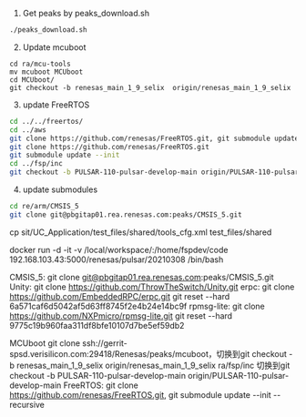 1. Get peaks by peaks_download.sh
```bash
./peaks_download.sh
```
2. Update mcuboot
```shell
cd ra/mcu-tools
mv mcuboot MCUboot
cd MCUboot/
git checkout -b renesas_main_1_9_selix  origin/renesas_main_1_9_selix
```
3. update FreeRTOS
```bash
cd ../../freertos/
cd ../aws
git clone https://github.com/renesas/FreeRTOS.git, git submodule update --init
git clone https://github.com/renesas/FreeRTOS.git
git submodule update --init
cd ../fsp/inc
git checkout -b PULSAR-110-pulsar-develop-main origin/PULSAR-110-pulsar-develop-main
```
4. update submodules
```bash
cd re/arm/CMSIS_5
git clone git@pbgitap01.rea.renesas.com:peaks/CMSIS_5.git
```
cp sit/UC_Application/test_files/shared/tools_cfg.xml test_files/shared




docker run -d -it -v /local/workspace/:/home/fspdev/code 192.168.103.43:5000/renesas/pulsar/20210308 /bin/bash



CMSIS_5: git clone git@pbgitap01.rea.renesas.com:peaks/CMSIS_5.git
Unity: git clone https://github.com/ThrowTheSwitch/Unity.git
erpc: git clone https://github.com/EmbeddedRPC/erpc.git
git reset --hard 6a571caf6d5042af5d63ff8745f2e4b24e14bc9f
rpmsg-lite: git clone https://github.com/NXPmicro/rpmsg-lite.git
git reset --hard 9775c19b960faa311df8bfe10107d7be5ef59db2



MCUboot git clone ssh://gerrit-spsd.verisilicon.com:29418/Renesas/peaks/mcuboot，切换到git checkout -b renesas_main_1_9_selix  origin/renesas_main_1_9_selix
ra/fsp/inc 切换到git checkout -b PULSAR-110-pulsar-develop-main origin/PULSAR-110-pulsar-develop-main
FreeRTOS: git clone https://github.com/renesas/FreeRTOS.git, git submodule update --init --recursive
